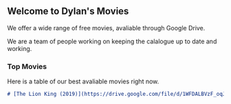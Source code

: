 ## Welcome to Dylan's Movies

We offer a wide range of free movies, avaliable through Google Drive.

We are a team of people working on keeping the calalogue up to date and working.

### Top Movies

Here is a table of our best avaliable movies right now.

```markdown
# [The Lion King (2019)](https://drive.google.com/file/d/1WFDALBVzF_oqJ7Stirj88fVnt_r3PgKr/view?usp=sharing)
```
